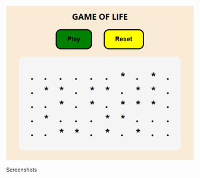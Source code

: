 ![Conway's Game of Life in React](https://github.com/EliasW/game-of-life/blob/master/src/game-of-life.png)

Screenshots